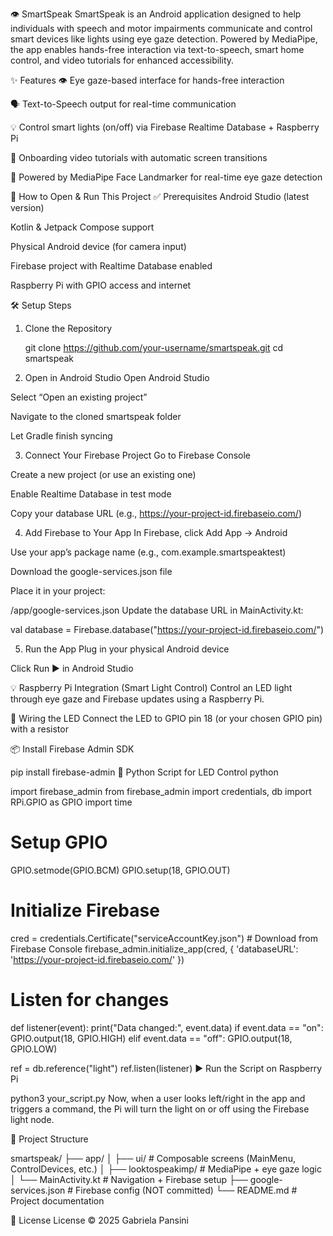 👁️ SmartSpeak
SmartSpeak is an Android application designed to help individuals with speech and motor impairments communicate and control smart devices like lights using eye gaze detection. Powered by MediaPipe, the app enables hands-free interaction via text-to-speech, smart home control, and video tutorials for enhanced accessibility.

✨ Features
👁️ Eye gaze-based interface for hands-free interaction

🗣️ Text-to-Speech output for real-time communication

💡 Control smart lights (on/off) via Firebase Realtime Database + Raspberry Pi

🎥 Onboarding video tutorials with automatic screen transitions

🧠 Powered by MediaPipe Face Landmarker for real-time eye gaze detection

🚀 How to Open & Run This Project
✅ Prerequisites
Android Studio (latest version)

Kotlin & Jetpack Compose support

Physical Android device (for camera input)

Firebase project with Realtime Database enabled

Raspberry Pi with GPIO access and internet

🛠️ Setup Steps
1. Clone the Repository
  
   git clone https://github.com/your-username/smartspeak.git
   cd smartspeak

2. Open in Android Studio
   Open Android Studio

Select “Open an existing project”

Navigate to the cloned smartspeak folder

Let Gradle finish syncing



3. Connect Your Firebase Project
   Go to Firebase Console

Create a new project (or use an existing one)

Enable Realtime Database in test mode

Copy your database URL (e.g., https://your-project-id.firebaseio.com/)



4. Add Firebase to Your App
   In Firebase, click Add App → Android

Use your app’s package name (e.g., com.example.smartspeaktest)

Download the google-services.json file

Place it in your project:


/app/google-services.json
Update the database URL in MainActivity.kt:


val database = Firebase.database("https://your-project-id.firebaseio.com/")


5. Run the App
   Plug in your physical Android device

Click Run ▶️ in Android Studio

💡 Raspberry Pi Integration (Smart Light Control)
Control an LED light through eye gaze and Firebase updates using a Raspberry Pi.

🔌 Wiring the LED
Connect the LED to GPIO pin 18 (or your chosen GPIO pin) with a resistor

📦 Install Firebase Admin SDK

pip install firebase-admin
🐍 Python Script for LED Control
python

import firebase_admin
from firebase_admin import credentials, db
import RPi.GPIO as GPIO
import time

# Setup GPIO
GPIO.setmode(GPIO.BCM)
GPIO.setup(18, GPIO.OUT)

# Initialize Firebase
cred = credentials.Certificate("serviceAccountKey.json")  # Download from Firebase Console
firebase_admin.initialize_app(cred, {
'databaseURL': 'https://your-project-id.firebaseio.com/'
})

# Listen for changes
def listener(event):
print("Data changed:", event.data)
if event.data == "on":
GPIO.output(18, GPIO.HIGH)
elif event.data == "off":
GPIO.output(18, GPIO.LOW)

ref = db.reference("light")
ref.listen(listener)
▶️ Run the Script on Raspberry Pi

python3 your_script.py
Now, when a user looks left/right in the app and triggers a command, the Pi will turn the light on or off using the Firebase light node.

📁 Project Structure

smartspeak/
├── app/
│   ├── ui/                   # Composable screens (MainMenu, ControlDevices, etc.)
│   ├── looktospeakimp/      # MediaPipe + eye gaze logic
│   └── MainActivity.kt      # Navigation + Firebase setup
├── google-services.json     # Firebase config (NOT committed)
└── README.md                # Project documentation


📜 License
License © 2025 Gabriela Pansini

